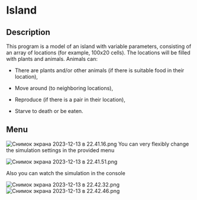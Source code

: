 # Island
## Description

This program is a model of an island with variable parameters, consisting of an array of locations (for example, 100x20 cells). The locations will be filled with plants and animals. Animals can:

- There are plants and/or other animals (if there is suitable food in their location),

- Move around (to neighboring locations),

- Reproduce (if there is a pair in their location),

- Starve to death or be eaten.

## Menu
![Снимок экрана 2023-12-13 в 22.41.16.png](https://sun9-75.userapi.com/impf/flMZlZqf4zfSCd7SJ1_XWsEHyqQmOkGPdNni2Q/Wn8UBRtEaWU.jpg?size=1280x610&quality=96&sign=6abd3609550508af513ed3c207f6b1eb&type=album)
You can very flexibly change the simulation settings in the provided menu

![Снимок экрана 2023-12-13 в 22.41.51.png](https://sun9-10.userapi.com/impf/4MxG-31Cp3Hy0Fvf-gsVYJ2YH-fogGtDgL4nSg/DBnGgaffTfc.jpg?size=1280x734&quality=96&sign=6e817330e3712257a28aa9753b3fb3eb&type=album)

Also you can watch the simulation in the console

![Снимок экрана 2023-12-13 в 22.42.32.png](https://sun9-61.userapi.com/impf/jKHTOeM3SLnVWsS_oQKfMWBzJ2JLzp42fa0HVA/K3o5_Qn_a94.jpg?size=570x844&quality=96&sign=b8d9b0ad383710e33a61ba243b08d232&type=album)
![Снимок экрана 2023-12-13 в 22.42.46.png](https://sun9-19.userapi.com/impf/Hz_evDk2xinAjGoaViAjm-LG39Efdz0ioA45cw/M8qe7KBb0js.jpg?size=570x844&quality=96&sign=f13bd777dcde69fed47b86f4edaacf17&type=album)
